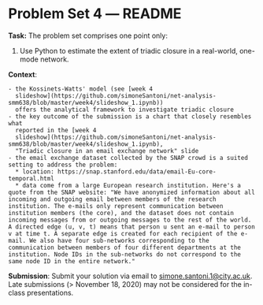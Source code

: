 # Problem Set 4 ― README

**Task:** The problem set comprises one point only:

1.  Use Python to estimate the extent of triadic closure in a real-world, one-mode network.

**Context**:

    - the Kossinets-Watts' model (see [week 4
      slideshow](https://github.com/simoneSantoni/net-analysis-smm638/blob/master/week4/slideshow_1.ipynb))
      offers the analytical framework to investigate triadic closure
    - the key outcome of the submission is a chart that closely resembles what
      reported in the [week 4
      slideshow](https://github.com/simoneSantoni/net-analysis-smm638/blob/master/week4/slideshow_1.ipynb),
      "Triadic closure in an email exchange network" slide
    - the email exchange dataset collected by the SNAP crowd is a suited setting to address the problem:
      * location: https://snap.stanford.edu/data/email-Eu-core-temporal.html
      * data come from a large European research institution. Here's a quote from the SNAP website: "We have anonymized information about all incoming and outgoing email between members of the research institution. The e-mails only represent communication between institution members (the core), and the dataset does not contain incoming messages from or outgoing messages to the rest of the world. A directed edge (u, v, t) means that person u sent an e-mail to person v at time t. A separate edge is created for each recipient of the e-mail. We also have four sub-networks corresponding to the communication between members of four different departments at the institution. Node IDs in the sub-networks do not correspond to the same node ID in the entire network."

**Submission**: Submit your solution via email to simone.santoni.1@city.ac.uk.
Late submissions (> November 18, 2020) may not be considered for the in-class
presentations.
